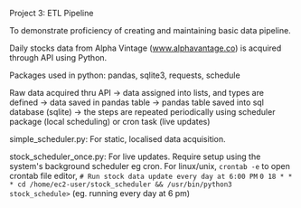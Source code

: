 Project 3: ETL Pipeline

To demonstrate proficiency of creating and maintaining basic data pipeline. 

Daily stocks data from Alpha Vintage (www.alphavantage.co) is acquired through API using Python.

Packages used in python: pandas, sqlite3, requests, schedule

Raw data acquired thru API -> data assigned into lists, and types are defined -> data saved in pandas table -> pandas table saved into sql database (sqlite) -> the steps are repeated periodically using scheduler package (local scheduling) or cron task (live updates)

simple_scheduler.py: For static, localised data acquisition. 

stock_scheduler_once.py: For live updates. Require setup using the system's background scheduler eg cron.
For linux/unix, 
 `crontab -e` to open crontab file editor, 
 `# Run stock data update every day at 6:00 PM`
`0 18 * * * cd /home/ec2-user/stock_scheduler && /usr/bin/python3 stock_schedule>` (eg. running every day at 6 pm)